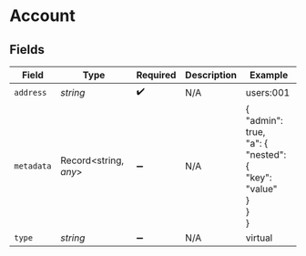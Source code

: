 # Account


## Fields

| Field                                                    | Type                                                     | Required                                                 | Description                                              | Example                                                  |
| -------------------------------------------------------- | -------------------------------------------------------- | -------------------------------------------------------- | -------------------------------------------------------- | -------------------------------------------------------- |
| `address`                                                | *string*                                                 | :heavy_check_mark:                                       | N/A                                                      | users:001                                                |
| `metadata`                                               | Record<string, *any*>                                    | :heavy_minus_sign:                                       | N/A                                                      | {<br/>"admin": true,<br/>"a": {<br/>"nested": {<br/>"key": "value"<br/>}<br/>}<br/>} |
| `type`                                                   | *string*                                                 | :heavy_minus_sign:                                       | N/A                                                      | virtual                                                  |